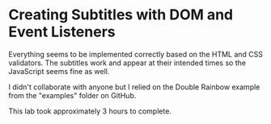 # Creating Subtitles with DOM and Event Listeners
Everything seems to be implemented correctly based on the HTML and CSS validators. The subtitles work and appear at their intended times so the JavaScript seems fine as well.

I didn't collaborate with anyone but I relied on the Double Rainbow example from the "examples" folder on GitHub.

This lab took approximately 3 hours to complete.
